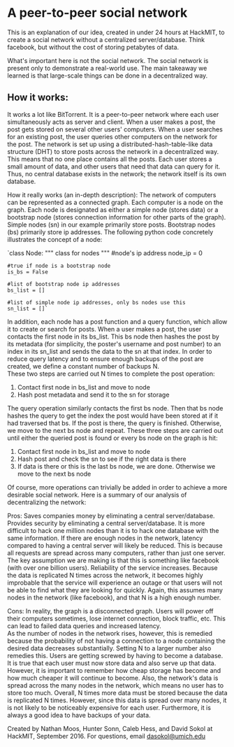 # A peer-to-peer social network

This is an explanation of our idea, created in under 24 hours at HackMIT, to create a social network without a 
centralized server/database.  Think facebook, but without the cost of storing petabytes of data.

What's important here is not the social network.  The social network is present only to demonstrate a
real-world use.  The main takeaway we learned is that large-scale things can be done in a 
decentralized way.

## How it works:

It works a lot like BitTorrent.  It is a peer-to-peer network where each user simultaneously acts as
server and client.  When a user makes a post, the post gets stored on several other users' computers.
When a user searches for an existing post, the user queries other computers on the network for the
post.  The network is set up using a distributed-hash-table-like data structure (DHT) to store posts
across the network in a decentralized way.  This means that no one place contains all the posts.
Each user stores a small amount of data, and other users that need that data can query for it.  Thus,
no central database exists in the network; the network itself is its own database.

How it really works (an in-depth description):
The network of computers can be represented as a connected graph.  Each computer is a node on the
graph.  Each node is designated as either a simple node (stores data) or a bootstrap node (stores 
connection information for other parts of the graph).  Simple nodes (sn) in our example primarily 
store posts.  Bootstrap nodes (bs) primarily store ip addresses.  The following python code concretely
illustrates the concept of a node:

`class Node:
	""" class for nodes """
	#node's ip address
	node_ip = 0
	
	#true if node is a bootstrap node
	is_bs = False
	
	#list of bootstrap node ip addresses
	bs_list	= []
	
	#list of simple node ip addresses, only bs nodes use this
	sn_list = []`
	
In addition, each node has a post function and a query function, which allow it to create or search
for posts.  When a user makes a post, the user contacts the first node in its bs_list.  This bs node
then hashes the post by its metadata (for simplicity, the poster's username and post number)
to an index in its sn_list and sends the data to the sn at that index.  In order to reduce query 
latency and to ensure enough backups of the post are created, we define a constant number of backups N.  
These two steps are carried out N times to complete the post operation: 
1. Contact first node in bs_list and move to node
2. Hash post metadata and send it to the sn for storage

The query operation similarly contacts the first bs node. Then that bs node hashes the query to get
the index the post would have been stored at if it had traversed that bs.  If the post is there, the
query is finished.  Otherwise, we move to the next bs node and repeat.  These three steps are carried
out until either the queried post is found or every bs node on the graph is hit:
1. Contact first node in bs_list and move to node
2. Hash post and check the sn to see if the right data is there
3. If data is there or this is the last bs node, we are done.  Otherwise we move to the next bs node

Of course, more operations can trivially be added in order to achieve a more desirable social network.
Here is a summary of our analysis of decentralizing the network:

Pros:
Saves companies money by eliminating a central server/database.
Provides security by eliminating a central server/database.  It is more difficult to hack one million
nodes than it is to hack one database with the same information.
If there are enough nodes in the network, latency compared to having a central server will likely
be reduced.  This is because all requests are spread across many computers, rather than just one 
server.  The key assumption we are making is that this is something like facebook (with over one
billion users).
Reliability of the service increases.  Because the data is replicated N times across the network,
it becomes highly improbable that the service will experience an outage or that users will not be able
to find what they are looking for quickly.  Again, this assumes many nodes in the network (like 
facebook), and that N is a high enough number.

Cons:
In reality, the graph is a disconnected graph.  Users will power off their computers sometimes, lose
internet connection, block traffic, etc.  This can lead to failed data queries and increased latency.  
As the number of nodes in the network rises, however, this is remedied because the probability of not
having a connection to a node containing the desired data decreases substantially.  Setting N to a 
larger number also remedies this.
Users are getting screwed by having to become a database.  It is true that each user must now store
data and also serve up that data.  However, it is important to remember how cheap storage has become
and how much cheaper it will continue to become.  Also, the network's data is spread across the many
nodes in the network, which means no user has to store too much.
Overall, N times more data must be stored because the data is replicated N times.  However, since this
data is spread over many nodes, it is not likely to be noticeably expensive for each user. Furthermore, 
it is always a good idea to have backups of your data.

Created by Nathan Moos, Hunter Sonn, Caleb Hess, and David Sokol at HackMIT, September 2016.
For questions, email dasokol@umich.edu
